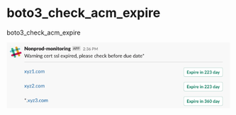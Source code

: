 # boto3_check_acm_expire
boto3_check_acm_expire

<img src="https://github.com/prtha112/boto3_check_acm_expire/blob/main/Screenshot%202566-02-07%20at%2022.30.08.png?raw=true"/>
